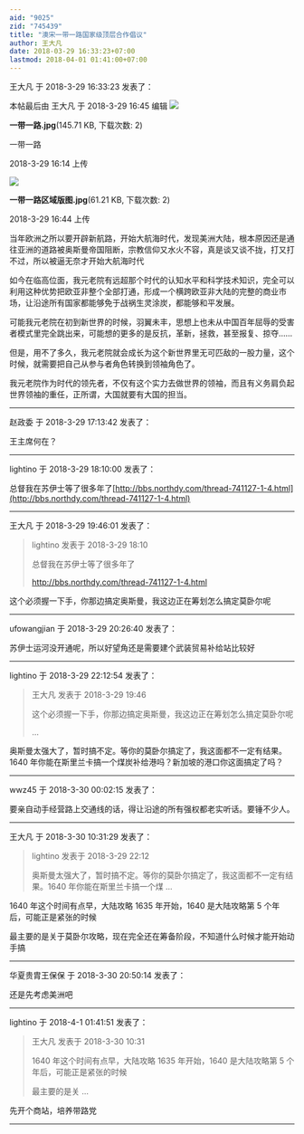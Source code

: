 ```yaml
---
aid: "9025"
zid: "745439"
title: "澳宋一带一路国家级顶层合作倡议"
author: 王大凡
date: 2018-03-29 16:33:23+07:00
lastmod: 2018-04-01 01:41:00+07:00
---
```


王大凡 于 2018-3-29 16:33:23 发表了：

本帖最后由 王大凡 于 2018-3-29 16:45 编辑 ![](/9025/161459gb66ff7nbzii6ua1.jpg)

**一带一路.jpg**(145.71 KB, 下载次数: 2)

一带一路

2018-3-29 16:14 上传

![](/9025/164428hwlxrkxlhnvxjljx.jpg)

**一带一路区域版图.jpg**(61.21 KB, 下载次数: 2)

2018-3-29 16:44 上传

当年欧洲之所以要开辟新航路，开始大航海时代，发现美洲大陆，根本原因还是通往亚洲的道路被奥斯曼帝国阻断，宗教信仰又水火不容，真是谈又谈不拢，打又打不过，所以被逼无奈才开始大航海时代

如今在临高位面，我元老院有远超那个时代的认知水平和科学技术知识，完全可以利用这种优势把欧亚非整个全部打通，形成一个横跨欧亚非大陆的完整的商业市场，让沿途所有国家都能够免于战祸生灵涂炭，都能够和平发展。

可能我元老院在初到新世界的时候，羽翼未丰，思想上也未从中国百年屈辱的受害者模式里完全跳出来，可能想的更多的是反抗，革新，拯救，甚至报复、掠夺……

但是，用不了多久，我元老院就会成长为这个新世界里无可匹敌的一股力量，这个时候，就需要把自己从参与者角色转换到领袖角色了。

我元老院作为时代的领先者，不仅有这个实力去做世界的领袖，而且有义务肩负起世界领袖的重任，正所谓，大国就要有大国的担当。

---

赵政委 于 2018-3-29 17:13:42 发表了：

王主席何在？

---

lightino 于 2018-3-29 18:10:00 发表了：

总督我在苏伊士等了很多年了[http://bbs.northdy.com/thread-741127-1-4.html](http://bbs.northdy.com/thread-741127-1-4.html)

---

王大凡 于 2018-3-29 19:46:01 发表了：

> lightino 发表于 2018-3-29 18:10
>
> 总督我在苏伊士等了很多年了
>
> http://bbs.northdy.com/thread-741127-1-4.html

这个必须握一下手，你那边搞定奥斯曼，我这边正在筹划怎么搞定莫卧尔呢

---

ufowangjian 于 2018-3-29 20:26:40 发表了：

苏伊士运河没开通呢，所以好望角还是需要建个武装贸易补给站比较好

---

lightino 于 2018-3-29 22:12:54 发表了：

> 王大凡 发表于 2018-3-29 19:46
>
> 这个必须握一下手，你那边搞定奥斯曼，我这边正在筹划怎么搞定莫卧尔呢
>
> ...

奥斯曼太强大了，暂时搞不定。等你的莫卧尔搞定了，我这面都不一定有结果。1640 年你能在斯里兰卡搞一个煤炭补给港吗？新加坡的港口你这面搞定了吗？

---

wwz45 于 2018-3-30 00:02:15 发表了：

要亲自动手经营路上交通线的话，得让沿途的所有强权都老实听话。要锤不少人。

---

王大凡 于 2018-3-30 10:31:29 发表了：

> lightino 发表于 2018-3-29 22:12
>
> 奥斯曼太强大了，暂时搞不定。等你的莫卧尔搞定了，我这面都不一定有结果。1640 年你能在斯里兰卡搞一个煤 ...

1640 年这个时间有点早，大陆攻略 1635 年开始，1640 是大陆攻略第 5 个年后，可能正是紧张的时候

最主要的是关于莫卧尔攻略，现在完全还在筹备阶段，不知道什么时候才能开始动手搞

---

华夏贵胄王保保 于 2018-3-30 20:50:14 发表了：

还是先考虑美洲吧

---

lightino 于 2018-4-1 01:41:51 发表了：

> 王大凡 发表于 2018-3-30 10:31
>
> 1640 年这个时间有点早，大陆攻略 1635 年开始，1640 是大陆攻略第 5 个年后，可能正是紧张的时候
>
> 最主要的是关 ...

先开个商站，培养带路党

---
